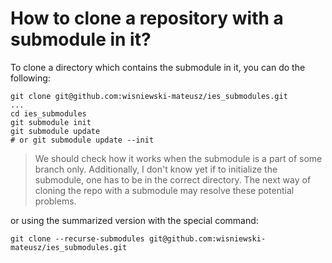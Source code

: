 # How to clone a repository with a submodule in it?

To clone a directory which contains the submodule in it, you can do the following:

```
git clone git@github.com:wisniewski-mateusz/ies_submodules.git
...
cd ies_submodules
git submodule init
git submodule update
# or git submodule update --init
```

> We should check how it works when the submodule is a part of some branch only. Additionally, I don't know yet if to initialize the submodule, one has to be in the correct directory. The next way of cloning the repo with a submodule may resolve these potential problems.

or using the summarized version with the special command:

```
git clone --recurse-submodules git@github.com:wisniewski-mateusz/ies_submodules.git
```